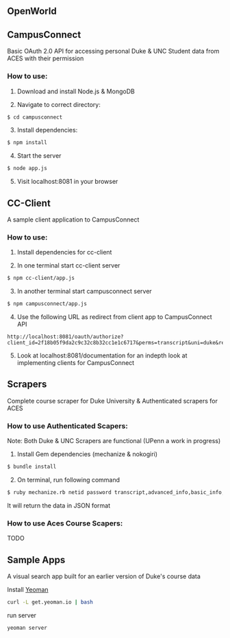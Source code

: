 ## OpenWorld

## CampusConnect
Basic OAuth 2.0 API for accessing personal Duke & UNC Student data from ACES with their permission

### How to use:

1. Download and install Node.js & MongoDB

2. Navigate to correct directory:
```bash
$ cd campusconnect
```

3. Install dependencies:
```bash
$ npm install
```

4. Start the server
```bash
$ node app.js
```

5. Visit localhost:8081 in your browser


## CC-Client
A sample client application to CampusConnect

### How to use:

1. Install dependencies for cc-client

2. In one terminal start cc-client server
```bash
$ npm cc-client/app.js
```

3. In another terminal start campusconnect server
```bash
$ npm campusconnect/app.js
```

4. Use the following URL as redirect from client app to CampusConnect API
```
http://localhost:8081/oauth/authorize?client_id=2f18b05f9da2c9c32c8b32cc1e1c6717&perms=transcript&uni=duke&redirect_uri=http://localhost:3000/oauthcall
```

5. Look at localhost:8081/documentation for an indepth look at implementing clients for CampusConnect

## Scrapers
 Complete course scraper for Duke University & Authenticated scrapers for ACES

 ### How to use Authenticated Scapers:

Note: Both Duke & UNC Scrapers are functional (UPenn a work in progress)

1. Install Gem dependencies (mechanize & nokogiri)
```bash
$ bundle install
```

2. On terminal, run following command 
```bash
$ ruby mechanize.rb netid password transcript,advanced_info,basic_info,schedule
```

It will return the data in JSON format

 ### How to use Aces Course Scapers:

TODO

## Sample Apps
  A visual search app built for an earlier version of Duke's course data

Install [Yeoman](http://yeoman.io/installation.html)
```bash
curl -L get.yeoman.io | bash
```

run server
```bash
yeoman server
```